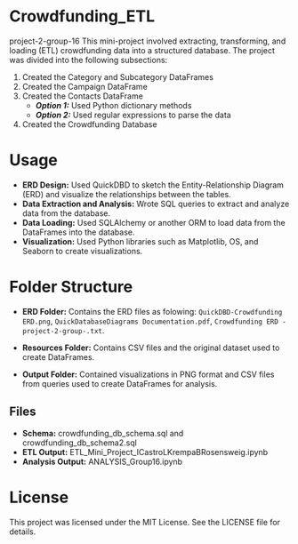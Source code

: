 # Crowdfunding_ETL
project-2-group-16
This mini-project involved extracting, transforming, and loading (ETL) crowdfunding data into a structured database. The project was divided into the following subsections:

1. Created the Category and Subcategory DataFrames
2. Created the Campaign DataFrame
3. Created the Contacts DataFrame
   - ***Option 1:*** Used Python dictionary methods
   - ***Option 2:*** Used regular expressions to parse the data
4. Created the Crowdfunding Database

# Usage
- **ERD Design:** Used QuickDBD to sketch the Entity-Relationship Diagram (ERD) and visualize the relationships between the tables.
- **Data Extraction and Analysis:** Wrote SQL queries to extract and analyze data from the database.
- **Data Loading:** Used SQLAlchemy or another ORM to load data from the DataFrames into the database.
- **Visualization:** Used Python libraries such as Matplotlib, OS, and Seaborn to create visualizations.

# Folder Structure

 - **ERD Folder:** Contains the ERD files as folowing:
   `QuickDBD-Crowdfunding ERD.png`,
   `QuickDatabaseDiagrams Documentation.pdf`,
   `Crowdfunding ERD - project-2-group-.txt`.

  - **Resources Folder:** Contains CSV files and the original dataset used to create DataFrames.
    
  - **Output Folder:** Contained visualizations in PNG format and CSV files from queries used to create DataFrames for analysis.

## Files
- **Schema:** crowdfunding_db_schema.sql and crowdfunding_db_schema2.sql
- **ETL Output:** ETL_Mini_Project_ICastroLKrempaBRosensweig.ipynb
- **Analysis Output:** ANALYSIS_Group16.ipynb

# License
This project was licensed under the MIT License. See the LICENSE file for details.


